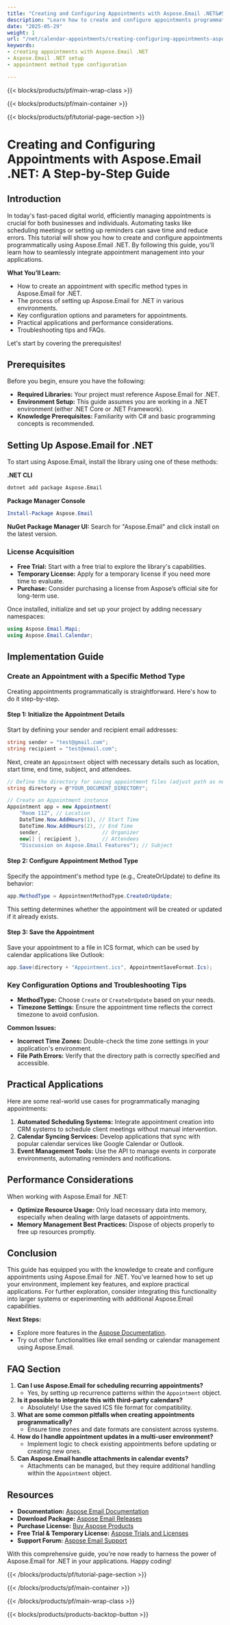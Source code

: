 ```yaml
---
title: "Creating and Configuring Appointments with Aspose.Email .NET&#58; A Comprehensive Guide"
description: "Learn how to create and configure appointments programmatically using Aspose.Email for .NET. This guide covers setup, configuration options, practical applications, and troubleshooting tips."
date: "2025-05-29"
weight: 1
url: "/net/calendar-appointments/creating-configuring-appointments-aspose-email-dotnet/"
keywords:
- creating appointments with Aspose.Email .NET
- Aspose.Email .NET setup
- appointment method type configuration

---
```


{{< blocks/products/pf/main-wrap-class >}}

{{< blocks/products/pf/main-container >}}

{{< blocks/products/pf/tutorial-page-section >}}
# Creating and Configuring Appointments with Aspose.Email .NET: A Step-by-Step Guide

## Introduction

In today's fast-paced digital world, efficiently managing appointments is crucial for both businesses and individuals. Automating tasks like scheduling meetings or setting up reminders can save time and reduce errors. This tutorial will show you how to create and configure appointments programmatically using Aspose.Email .NET. By following this guide, you'll learn how to seamlessly integrate appointment management into your applications.

**What You’ll Learn:**
- How to create an appointment with specific method types in Aspose.Email for .NET.
- The process of setting up Aspose.Email for .NET in various environments.
- Key configuration options and parameters for appointments.
- Practical applications and performance considerations.
- Troubleshooting tips and FAQs.

Let's start by covering the prerequisites!

## Prerequisites

Before you begin, ensure you have the following:
- **Required Libraries:** Your project must reference Aspose.Email for .NET.
- **Environment Setup:** This guide assumes you are working in a .NET environment (either .NET Core or .NET Framework).
- **Knowledge Prerequisites:** Familiarity with C# and basic programming concepts is recommended.

## Setting Up Aspose.Email for .NET

To start using Aspose.Email, install the library using one of these methods:

**.NET CLI**
```bash
dotnet add package Aspose.Email
```

**Package Manager Console**
```powershell
Install-Package Aspose.Email
```

**NuGet Package Manager UI:**
Search for "Aspose.Email" and click install on the latest version.

### License Acquisition
- **Free Trial:** Start with a free trial to explore the library's capabilities.
- **Temporary License:** Apply for a temporary license if you need more time to evaluate.
- **Purchase:** Consider purchasing a license from Aspose’s official site for long-term use.

Once installed, initialize and set up your project by adding necessary namespaces:
```csharp
using Aspose.Email.Mapi;
using Aspose.Email.Calendar;
```

## Implementation Guide

### Create an Appointment with a Specific Method Type

Creating appointments programmatically is straightforward. Here's how to do it step-by-step.

#### Step 1: Initialize the Appointment Details

Start by defining your sender and recipient email addresses:
```csharp
string sender = "test@gmail.com";
string recipient = "test@email.com";
```
Next, create an `Appointment` object with necessary details such as location, start time, end time, subject, and attendees.
```csharp
// Define the directory for saving appointment files (adjust path as needed)
string directory = @"YOUR_DOCUMENT_DIRECTORY";

// Create an Appointment instance
Appointment app = new Appointment(
    "Room 112", // Location
    DateTime.Now.AddHours(1), // Start Time
    DateTime.Now.AddHours(2), // End Time
    sender,                    // Organizer
    new[] { recipient },       // Attendees
    "Discussion on Aspose.Email Features"); // Subject
```
#### Step 2: Configure Appointment Method Type

Specify the appointment's method type (e.g., CreateOrUpdate) to define its behavior:
```csharp
app.MethodType = AppointmentMethodType.CreateOrUpdate;
```
This setting determines whether the appointment will be created or updated if it already exists.

#### Step 3: Save the Appointment

Save your appointment to a file in ICS format, which can be used by calendar applications like Outlook:
```csharp
app.Save(directory + "Appointment.ics", AppointmentSaveFormat.Ics);
```
### Key Configuration Options and Troubleshooting Tips

- **MethodType:** Choose `Create` or `CreateOrUpdate` based on your needs.
- **Timezone Settings:** Ensure the appointment time reflects the correct timezone to avoid confusion.

**Common Issues:**
- **Incorrect Time Zones:** Double-check the time zone settings in your application's environment.
- **File Path Errors:** Verify that the directory path is correctly specified and accessible.

## Practical Applications

Here are some real-world use cases for programmatically managing appointments:
1. **Automated Scheduling Systems:** Integrate appointment creation into CRM systems to schedule client meetings without manual intervention.
2. **Calendar Syncing Services:** Develop applications that sync with popular calendar services like Google Calendar or Outlook.
3. **Event Management Tools:** Use the API to manage events in corporate environments, automating reminders and notifications.

## Performance Considerations

When working with Aspose.Email for .NET:
- **Optimize Resource Usage:** Only load necessary data into memory, especially when dealing with large datasets of appointments.
- **Memory Management Best Practices:** Dispose of objects properly to free up resources promptly.

## Conclusion

This guide has equipped you with the knowledge to create and configure appointments using Aspose.Email for .NET. You've learned how to set up your environment, implement key features, and explore practical applications. For further exploration, consider integrating this functionality into larger systems or experimenting with additional Aspose.Email capabilities.

**Next Steps:**
- Explore more features in the [Aspose Documentation](https://reference.aspose.com/email/net/).
- Try out other functionalities like email sending or calendar management using Aspose.Email.

## FAQ Section

1. **Can I use Aspose.Email for scheduling recurring appointments?**
   - Yes, by setting up recurrence patterns within the `Appointment` object.
2. **Is it possible to integrate this with third-party calendars?**
   - Absolutely! Use the saved ICS file format for compatibility.
3. **What are some common pitfalls when creating appointments programmatically?**
   - Ensure time zones and date formats are consistent across systems.
4. **How do I handle appointment updates in a multi-user environment?**
   - Implement logic to check existing appointments before updating or creating new ones.
5. **Can Aspose.Email handle attachments in calendar events?**
   - Attachments can be managed, but they require additional handling within the `Appointment` object.

## Resources

- **Documentation:** [Aspose Email Documentation](https://reference.aspose.com/email/net/)
- **Download Package:** [Aspose Email Releases](https://releases.aspose.com/email/net/)
- **Purchase License:** [Buy Aspose Products](https://purchase.aspose.com/buy)
- **Free Trial & Temporary License:** [Aspose Trials and Licenses](https://purchase.aspose.com/temporary-license/)
- **Support Forum:** [Aspose Email Support](https://forum.aspose.com/c/email/10)

With this comprehensive guide, you're now ready to harness the power of Aspose.Email for .NET in your applications. Happy coding!

{{< /blocks/products/pf/tutorial-page-section >}}

{{< /blocks/products/pf/main-container >}}

{{< /blocks/products/pf/main-wrap-class >}}

{{< blocks/products/products-backtop-button >}}